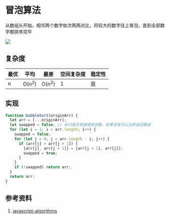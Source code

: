 # 冒泡算法

从数组头开始，相邻两个数字依次两两对比，将较大的数字往上冒泡，直到全部数字都排序完毕

![](https://camo.githubusercontent.com/383b23979d4d7f279f8fb285b36bcdd357b10a35/68747470733a2f2f75706c6f61642e77696b696d656469612e6f72672f77696b6970656469612f636f6d6d6f6e732f632f63382f427562626c652d736f72742d6578616d706c652d33303070782e676966)

## 复杂度

| 最优 | 平均             | 最差             | 空间复杂度 | 稳定性 |
| ---- | ---------------- | ---------------- | ---------- | ------ |
| n    | O(n<sup>2</sup>) | O(n<sup>2</sup>) | 1          | 是     |



## 实现

```js
function bubbleSort(originArr) {
  let arr = [...originArr];
  let swapped = false; // 标识是否有做顺序调整，如果没有可以立即返回数组
  for (let i = 1; i < arr.length; i++) {
    swapped = false;
    for (let j = 0; j < arr.length - i; j++) {
      if (arr[j] > arr[j + 1]) {
        [arr[j], arr[j + 1]] = [arr[j + 1], arr[j]];
        swapped = true;
      }
    }
    if (!swapped) return arr;
  }
  return arr;
}

```



## 参考资料

1. [javascript-algorithms](https://github.com/trekhleb/javascript-algorithms/tree/master/src/algorithms/sorting/bubble-sort)